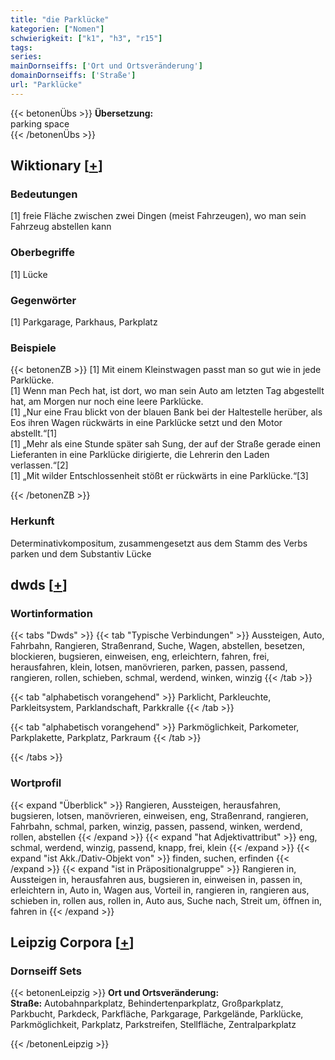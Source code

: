 ```yaml
---
title: "die Parklücke"
kategorien: ["Nomen"]
schwierigkeit: ["k1", "h3", "r15"]
tags:
series:
mainDornseiffs: ['Ort und Ortsveränderung']
domainDornseiffs: ['Straße']
url: "Parklücke"
---
```


{{< betonenÜbs >}}
**Übersetzung:**  
parking space  
{{< /betonenÜbs >}}

## Wiktionary [[+](https://de.wiktionary.org/wiki/Parklücke)]

### Bedeutungen
[1] freie Fläche zwischen zwei Dingen (meist Fahrzeugen), wo man sein Fahrzeug abstellen kann  

### Oberbegriffe
[1] Lücke  

### Gegenwörter
[1] Parkgarage, Parkhaus, Parkplatz  

### Beispiele
{{< betonenZB >}}
[1] Mit einem Kleinstwagen passt man so gut wie in jede Parklücke.  
[1] Wenn man Pech hat, ist dort, wo man sein Auto am letzten Tag abgestellt hat, am Morgen nur noch eine leere Parklücke.  
[1] „Nur eine Frau blickt von der blauen Bank bei der Haltestelle herüber, als Eos ihren Wagen rückwärts in eine Parklücke setzt und den Motor abstellt.“[1]  
[1] „Mehr als eine Stunde später sah Sung, der auf der Straße gerade einen Lieferanten in eine Parklücke dirigierte, die Lehrerin den Laden verlassen.“[2]  
[1] „Mit wilder Entschlossenheit stößt er rückwärts in eine Parklücke.“[3]  

{{< /betonenZB >}}
### Herkunft
Determinativkompositum, zusammengesetzt aus dem Stamm des Verbs parken und dem Substantiv Lücke  



## dwds [[+](https://www.dwds.de/wb/Parklücke)]

### Wortinformation
{{< tabs "Dwds" >}}
{{< tab "Typische Verbindungen" >}}
Aussteigen, Auto, Fahrbahn, Rangieren, Straßenrand, Suche, Wagen, abstellen, besetzen, blockieren, bugsieren, einweisen, eng, erleichtern, fahren, frei, herausfahren, klein, lotsen, manövrieren, parken, passen, passend, rangieren, rollen, schieben, schmal, werdend, winken, winzig
{{< /tab >}}

{{< tab "alphabetisch vorangehend" >}}
Parklicht, Parkleuchte, Parkleitsystem, Parklandschaft, Parkkralle
{{< /tab >}}

{{< tab "alphabetisch vorangehend" >}}
Parkmöglichkeit, Parkometer, Parkplakette, Parkplatz, Parkraum
{{< /tab >}}

{{< /tabs >}}

### Wortprofil
{{< expand "Überblick" >}} Rangieren, Aussteigen, herausfahren, bugsieren, lotsen, manövrieren, einweisen, eng, Straßenrand, rangieren, Fahrbahn, schmal, parken, winzig, passen, passend, winken, werdend, rollen, abstellen {{< /expand >}}
{{< expand "hat Adjektivattribut" >}} eng, schmal, werdend, winzig, passend, knapp, frei, klein {{< /expand >}}
{{< expand "ist Akk./Dativ-Objekt von" >}} finden, suchen, erfinden {{< /expand >}}
{{< expand "ist in Präpositionalgruppe" >}} Rangieren in, Aussteigen in, herausfahren aus, bugsieren in, einweisen in, passen in, erleichtern in, Auto in, Wagen aus, Vorteil in, rangieren in, rangieren aus, schieben in, rollen aus, rollen in, Auto aus, Suche nach, Streit um, öffnen in, fahren in {{< /expand >}}

## Leipzig Corpora [[+](https://corpora.uni-leipzig.de/en/res?word=Parklücke&corpusId=deu_newscrawl-public_2018)]

### Dornseiff Sets
{{< betonenLeipzig >}}
**Ort und Ortsveränderung:**  
**Straße:** Autobahnparkplatz, Behindertenparkplatz, Großparkplatz, Parkbucht, Parkdeck, Parkfläche, Parkgarage, Parkgelände, Parklücke, Parkmöglichkeit, Parkplatz, Parkstreifen, Stellfläche, Zentralparkplatz  

{{< /betonenLeipzig >}}
